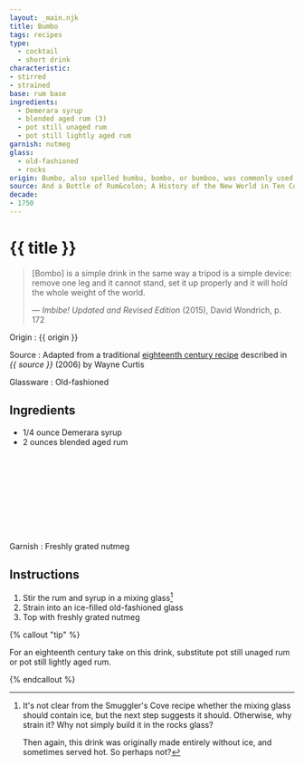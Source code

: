 ```yaml
---
layout: _main.njk
title: Bumbo
tags: recipes
type:
  - cocktail
  - short drink
characteristic:
- stirred
- strained
base: rum base
ingredients:
  - Demerara syrup
  - blended aged rum (3)
  - pot still unaged rum
  - pot still lightly aged rum
garnish: nutmeg
glass:
  - old-fashioned
  - rocks
origin: Bumbo, also spelled bumbu, bombo, or bumboo, was commonly used to secure votes during election campaigns in colonial British America, a technique known as <q>swilling the planters with bumbu.</q> George Washington used 160 gallons of rum to treat 391 voters to bumbu during his campaign for the Virginia House of Burgesses in July 1758.
source: And a Bottle of Rum&colon; A History of the New World in Ten Cocktails
decade:
- 1750
---
```

<!-- markdownlint-disable MD025 -->
# {{ title }}
<!-- markdownlint-disable MD025 -->

> &lsqb;Bombo&rsqb; is a simple drink in the same way a tripod is a simple device: remove one leg and it cannot stand, set it up properly and it will hold the whole weight of the world.
>
> — <cite>Imbibe! Updated and Revised Edition</cite> (2015), David Wondrich, p. 172

Origin
  : {{ origin }}

Source
  : Adapted from a traditional [eighteenth century recipe](https://www.amazon.com/Bottle-Rum-Revised-Updated-Cocktails/dp/0525575022) described in <cite>{{ source }}</cite> (2006) by Wayne Curtis

Glassware
  : Old-fashioned

## Ingredients

* 1/4 ounce Demerara syrup
* 2 ounces blended aged rum<icon-l space="1em" class="bigger" label="(3)"><span class="with-icon"><svg class="icon"><use href="/assets/images/icons/circle-3.svg#circle-3"></use></svg></span></icon-l>

Garnish
  : Freshly grated nutmeg

## Instructions

1. Stir the rum and syrup in a mixing glass[^2]
2. Strain into an ice-filled old-fashioned glass
3. Top with freshly grated nutmeg

[^2]: It's not clear from the Smuggler's Cove recipe whether the mixing glass should contain ice, but the next step suggests it should. Otherwise, why strain it? Why not simply build it in the rocks glass?

    Then again, this drink was originally made entirely without ice, and sometimes served hot. So perhaps not?

<!-- markdownlint-disable MD012 -->
{% callout "tip" %}
<!-- markdownlint-enable MD012 -->

  For an eighteenth century take on this drink, substitute pot still unaged rum or pot still lightly aged rum.

{% endcallout %}
